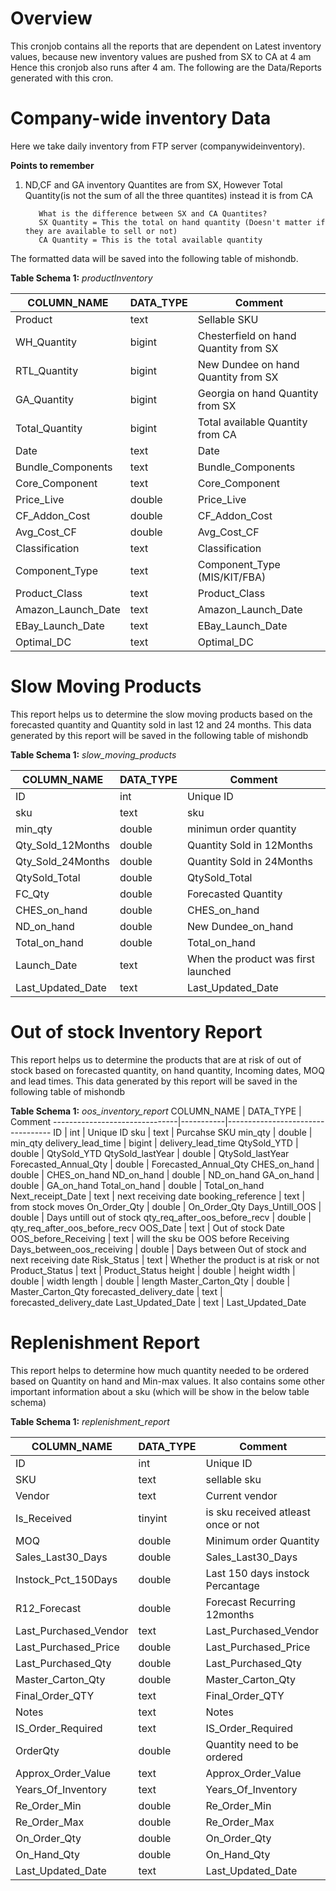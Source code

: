 # Overview
This cronjob contains all the reports that are dependent on Latest inventory values, because new inventory values are pushed from SX to CA at 4 am 
Hence this cronjob also runs after 4 am. The following are the Data/Reports generated with this cron.

# Company-wide inventory Data
Here we take daily inventory from FTP server (companywideinventory). 

**Points to remember**
1) ND,CF and GA inventory Quantites are from SX, However Total Quantity(is not the sum of all the three quantites) instead it is from CA
          
          What is the difference between SX and CA Quantites?
          SX Quantity = This the total on hand quantity (Doesn't matter if they are available to sell or not)
          CA Quantity = This is the total available quantity
          
The formatted data will be saved into the following table of mishondb.

**Table Schema 1:** *productInventory*

COLUMN_NAME         |  DATA_TYPE  |  Comment
--------------------|-------------|-------------------------
Product             |  text       |  Sellable SKU
WH_Quantity         |  bigint     |  Chesterfield on hand Quantity from SX
RTL_Quantity        |  bigint     |  New Dundee on hand Quantity from SX
GA_Quantity         |  bigint     |  Georgia on hand Quantity from SX
Total_Quantity      |  bigint     |  Total available Quantity from CA
Date                |  text       |  Date
Bundle_Components   |  text       |  Bundle_Components
Core_Component      |  text       |  Core_Component
Price_Live          |  double     |  Price_Live
CF_Addon_Cost       |  double     |  CF_Addon_Cost
Avg_Cost_CF         |  double     |  Avg_Cost_CF
Classification      |  text       |  Classification
Component_Type      |  text       |  Component_Type (MIS/KIT/FBA)
Product_Class       |  text       |  Product_Class
Amazon_Launch_Date  |  text       |  Amazon_Launch_Date
EBay_Launch_Date    |  text       |  EBay_Launch_Date
Optimal_DC          |  text       |  Optimal_DC

# Slow Moving Products
This report helps us to determine the slow moving products based on the forecasted quantity and Quantity sold in last 12 and 24 months. This data generated by this report will be saved in the following table of mishondb

**Table Schema 1:** *slow_moving_products*

COLUMN_NAME         |  DATA_TYPE  | Comment
--------------------|-------------|-------------------
ID                  |  int        | Unique ID
sku                 |  text       | sku
min_qty             |  double     | minimun order quantity
Qty_Sold_12Months   |  double     | Quantity Sold in 12Months
Qty_Sold_24Months   |  double     | Quantity Sold in 24Months
QtySold_Total       |  double     | QtySold_Total
FC_Qty              |  double     | Forecasted Quantity
CHES_on_hand        |  double     | CHES_on_hand
ND_on_hand          |  double     | New Dundee_on_hand
Total_on_hand       |  double     | Total_on_hand
Launch_Date         |  text       | When the product was first launched
Last_Updated_Date   |  text       | Last_Updated_Date

# Out of stock Inventory Report
This report helps us to determine the products that are at risk of out of stock based on forecasted quantity, on hand quantity, Incoming dates, MOQ and lead times.
This data generated by this report will be saved in the following table of mishondb

**Table Schema 1:** *oos_inventory_report*
COLUMN_NAME                    | DATA_TYPE |  Comment
-------------------------------|-----------|----------------------------------
ID                             | int       |  Unique ID
sku                            | text      |  Purcahse SKU
min_qty                        | double    |  min_qty
delivery_lead_time             | bigint    |  delivery_lead_time
QtySold_YTD                    | double    |  QtySold_YTD
QtySold_lastYear               | double    |  QtySold_lastYear
Forecasted_Annual_Qty          | double    |  Forecasted_Annual_Qty
CHES_on_hand                   | double    |  CHES_on_hand
ND_on_hand                     | double    |  ND_on_hand
GA_on_hand                     | double    |  GA_on_hand
Total_on_hand                  | double    |  Total_on_hand
Next_receipt_Date              | text      |  next receiving date
booking_reference              | text      |  from stock moves
On_Order_Qty                   | double    |  On_Order_Qty
Days_Untill_OOS                | double    |  Days untill out of stock
qty_req_after_oos_before_recv  | double    |  qty_req_after_oos_before_recv
OOS_Date                       | text      |  Out of stock Date
OOS_before_Receiving           | text      |  will the sku be OOS before Receiving
Days_between_oos_receiving     | double    |  Days between Out of stock and next receiving date
Risk_Status                    | text      |  Whether the product is at risk or not
Product_Status                 | text      |  Product_Status
height                         | double    |  height
width                          | double    |  width
length                         | double    |  length
Master_Carton_Qty              | double    |  Master_Carton_Qty
forecasted_delivery_date       | text      |  forecasted_delivery_date
Last_Updated_Date              | text      |  Last_Updated_Date

# Replenishment Report
This report helps to determine how much quantity needed to be ordered based on Quantity on hand and Min-max values. It also contains some other important information about a sku (which will be show in the below table schema)

**Table Schema 1:** *replenishment_report*

COLUMN_NAME             |  DATA_TYPE  | Comment
------------------------|-------------|---------------------------
ID                      |  int        | Unique ID
SKU                     |  text       | sellable sku
Vendor                  |  text       | Current vendor
Is_Received             |  tinyint    | is sku received atleast once or not
MOQ                     |  double     | Minimum order Quantity
Sales_Last30_Days       |  double     | Sales_Last30_Days
Instock_Pct_150Days     |  double     | Last 150 days instock Percantage
R12_Forecast            |  double     | Forecast Recurring 12months
Last_Purchased_Vendor   |  text       | Last_Purchased_Vendor
Last_Purchased_Price    |  double     | Last_Purchased_Price
Last_Purchased_Qty      |  double     | Last_Purchased_Qty
Master_Carton_Qty       |  double     | Master_Carton_Qty
Final_Order_QTY         |  text       | Final_Order_QTY
Notes                   |  text       | Notes
IS_Order_Required       |  text       | IS_Order_Required
OrderQty                |  double     | Quantity need to be ordered
Approx_Order_Value      |  text       | Approx_Order_Value
Years_Of_Inventory      |  text       | Years_Of_Inventory
Re_Order_Min            |  double     | Re_Order_Min
Re_Order_Max            |  double     | Re_Order_Max
On_Order_Qty            |  double     | On_Order_Qty
On_Hand_Qty             |  double     | On_Hand_Qty
Last_Updated_Date       |  text       | Last_Updated_Date





